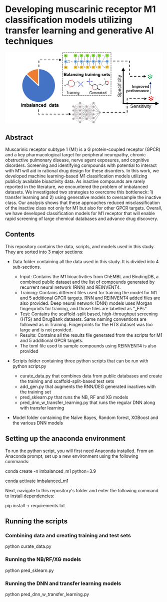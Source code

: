 # Developing muscarinic receptor M1 classification models utilizing transfer learning and generative AI techniques

 
![Summary](Data/summary.png)

## Abstract
Muscarinic receptor subtype 1 (M1) is a G protein-coupled receptor (GPCR) and a key pharmacological target for peripheral neuropathy, chronic obstructive pulmonary disease, nerve agent exposures, and cognitive disorders. Screening and identifying compounds with potential to interact with M1 will aid in rational drug design for these disorders. In this work, we developed machine learning-based M1 classification models utilizing publicly available bioactivity data. As inactive compounds are rarely reported in the literature, we encountered the problem of imbalanced datasets. We investigated two strategies to overcome this bottleneck: 1) transfer learning and 2) using generative models to oversample the inactive class. Our analysis shows that these approaches reduced misclassification of the inactive class not only for M1 but also for other GPCR targets. Overall, we have developed classification models for M1 receptor that will enable rapid screening of large chemical databases and advance drug discovery.

## Contents
This repository contains the data, scripts, and models used in this study. They are sorted into 3 major sections:
  +	Data folder containing all the data used in this study. It is divided into 4 sub-sections.
    - Input: Contains the M1 bioactivities from ChEMBL and BindingDB, a combined public dataset and the list of compounds generated by recurrent neural network (RNN) and REINVENT4.
    - Training: Contains different files used for training the model for M1 and 5 additional GPCR targets. RNN and REINVENT4 added files are also provided. Deep neural network (DNN) models uses Morgan fingerprints for training, and those files are labelled as “_FPs”
    - Test: Contains the scaffold-split based, high-throughput screening (HTS) and DrugBank datasets. Same naming conventions are followed as in Training. Fingerprints for the HTS dataset was too large and is not provided.
    - Results: Contains all the results file generated from the scripts for M1 and 5 additional GPCR targets.
    - The toml file used to sample compounds using REINVENT4 is also provided

  +	Scripts folder containing three python scripts that can be run with python script.py
    -	curate_data.py that combines data from public databases and create the training and scaffold-split-based test sets
    -	add_gen.py that augments the RNN/DEG generated inactives with the training set
    -	pred_sklearn.py that runs the NB, RF and XG models
    -	pred_dnn_w_transfer_learning.py that runs the regular DNN along with transfer learning

+	Model folder containing the Naïve Bayes, Random forest, XGBoost and the various DNN models

## Setting up the anaconda environment
To run the python script, you will first need Anaconda installed. From an Anaconda prompt, set up a new environment using the following commands:

conda create -n imbalanced_m1 python=3.9

conda activate imbalanced_m1

Next, navigate to this repository's folder and enter the following command to install dependencies:

pip install -r requirements.txt

## Running the scripts

### Combining data and creating training and test sets
python curate_data.py 

### Running the NB/RF/XG models
python pred_sklearn.py

### Running the DNN and transfer learning models
python pred_dnn_w_transfer_learning.py
